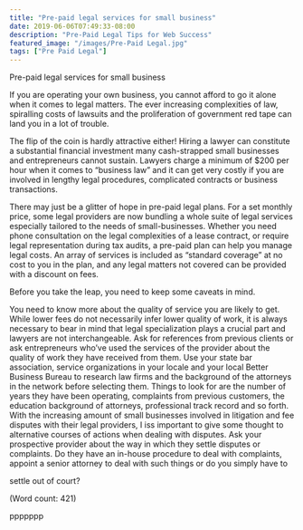 ```yaml
---
title: "Pre-paid legal services for small business"
date: 2019-06-06T07:49:33-08:00
description: "Pre-Paid Legal Tips for Web Success"
featured_image: "/images/Pre-Paid Legal.jpg"
tags: ["Pre Paid Legal"]
---
```


Pre-paid legal services for small business

If you are operating your own business, you cannot afford to go it alone 
when it comes to legal matters. The ever increasing complexities of law, 
spiralling costs of lawsuits and the proliferation of government red tape 
can land you in a lot of trouble. 

The flip of the coin is hardly attractive either! Hiring a lawyer can 
constitute a substantial financial investment many cash-strapped small 
businesses and entrepreneurs cannot sustain. Lawyers charge a minimum of 
$200 per hour when it comes to “business law” and it can get very 
costly if you are involved in lengthy legal procedures, complicated 
contracts or business transactions. 

There may just be a glitter of hope in pre-paid legal plans. For a set 
monthly price, some legal providers are now bundling a whole suite of 
legal services especially tailored to the needs of small-businesses. 
Whether you need phone consultation on the legal complexities of a lease 
contract, or require legal representation during tax audits, a pre-paid 
plan can help you manage legal costs. An array of services is included as 
“standard coverage” at no cost to you in the plan, and any legal matters 
not covered can be provided with a discount on fees. 

Before you take the leap, you need to keep some caveats in mind.

You need to know more about the quality of service you are likely to get. 
While lower fees do not necessarily infer lower quality of work, it is 
always necessary to bear in mind that legal specialization plays a crucial 
part and lawyers are not interchangeable. Ask for references from previous 
clients or ask entrepreneurs who’ve used the services of the provider about 
the quality of work they have received from them. Use your state bar 
association, service organizations in your locale and your local Better 
Business Bureau to research law firms and the background of the attorneys 
in the network before selecting them. Things to look for are the number of 
years they have been operating, complaints from previous customers, the 
education background of attorneys, professional track record and so forth. 
With the increasing amount of small businesses involved in litigation and 
fee disputes with their legal providers, I iss important to give some 
thought to alternative courses of actions when dealing with disputes. Ask 
your prospective provider about the way in which they settle disputes or 
complaints. Do they have an in-house procedure to deal with complaints, 
appoint a senior attorney to deal with such things or do you simply have to 

settle out of court? 

(Word count: 421)

ppppppp

